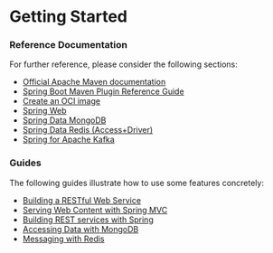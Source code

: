 # Getting Started

### Reference Documentation
For further reference, please consider the following sections:

* [Official Apache Maven documentation](https://maven.apache.org/guides/index.html)
* [Spring Boot Maven Plugin Reference Guide](https://docs.spring.io/spring-boot/docs/2.7.17/maven-plugin/reference/html/)
* [Create an OCI image](https://docs.spring.io/spring-boot/docs/2.7.17/maven-plugin/reference/html/#build-image)
* [Spring Web](https://docs.spring.io/spring-boot/docs/2.7.17/reference/htmlsingle/index.html#web)
* [Spring Data MongoDB](https://docs.spring.io/spring-boot/docs/2.7.17/reference/htmlsingle/index.html#data.nosql.mongodb)
* [Spring Data Redis (Access+Driver)](https://docs.spring.io/spring-boot/docs/2.7.17/reference/htmlsingle/index.html#data.nosql.redis)
* [Spring for Apache Kafka](https://docs.spring.io/spring-boot/docs/2.7.17/reference/htmlsingle/index.html#messaging.kafka)

### Guides
The following guides illustrate how to use some features concretely:

* [Building a RESTful Web Service](https://spring.io/guides/gs/rest-service/)
* [Serving Web Content with Spring MVC](https://spring.io/guides/gs/serving-web-content/)
* [Building REST services with Spring](https://spring.io/guides/tutorials/rest/)
* [Accessing Data with MongoDB](https://spring.io/guides/gs/accessing-data-mongodb/)
* [Messaging with Redis](https://spring.io/guides/gs/messaging-redis/)

